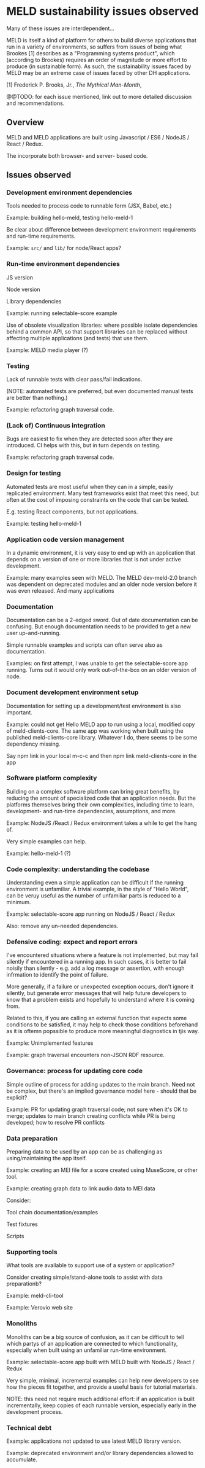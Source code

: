 # MELD sustainability issues observed

Many of these issues are interdependent...

MELD is itself a kind of platform for others to build diverse applications that run in a variety of environments, so suffers from issues of being what Brookes [1] describes as a  "Programming systems product", which (according to Brookes) requires an order of magnitude or more effort to produce (in sustainable form).  As such, the sustainability issues faced by MELD may be an extreme case of issues faced by other DH applications.

[1] Frederick P. Brooks, Jr., _The Mythical Man-Month_, 

@@TODO: for each issue mentioned, link out to more detailed discussion and recommendations.


## Overview

MELD and MELD applications are built using Javascript / ES6 / NodeJS / React / Redux.

The incorporate both browser- and server- based code.


## Issues observed

### Development environment dependencies

Tools needed to process code to runnable form (JSX, Babel, etc.)

Example: building hello-meld, testing hello-meld-1

Be clear about difference between development environment requirements and run-time requirements.

Example: `src/` and `lib/` for node/React apps?


### Run-time environment dependencies

JS version

Node version

Library dependencies

Example: running selectable-score example

Use of obsolete visualization libraries:  where possible isolate dependencies behind a common API, so that support libraries can be replaced without affecting multiple applications (and tests) that use them.

Example: MELD media player (?)


### Testing

Lack of runnable tests with clear pass/fail indications.

(NOTE: automated tests are preferred, but even documented manual tests are better than nothing.)

Example: refactoring graph traversal code.


### (Lack of) Continuous integration

Bugs are easiest to fix when they are detected soon after they are introduced.  CI helps with this, but in turn depends on testing.

Example: refactoring graph traversal code.


### Design for testing

Automated tests are most useful when they can in a simple, easily replicated environment.  Many test frameworks exist that meet this need, but often at the cost of imposing constraints on the code that can be tested.

E.g. testing React components, but not applications.

Example: testing hello-meld-1


### Application code version management

In a dynamic environment, it is very easy to end up with an application that depends on a version of one or more libraries that is not under active development.

Example: many examples seen with MELD.  The MELD dev-meld-2.0 branch was dependent on deprecated modules and an older node version before it was even released.  And many applications


### Documentation

Documentation can be a 2-edged sword.  Out of date documentation can be confusing.  But enough documentation needs to be provided to get a new user up-and-running.

Simple runnable examples and scripts can often serve also as documentation.

Examples: on first attempt, I was unable to get the selectable-score app running.  Turns out it would only work out-of-the-box on an older version of node.

### Document development environment setup

Documentation for setting up a development/test environment is also important.  

Example: could not get Hello MELD app to run using a local, modified copy of meld-clients-core.   The same app was working when built using the published meld-clients-core library.  Whatever I do, there seems to be some dependency missing.

Say npm link in your local m-c-c and then npm link meld-clients-core in the app


### Software platform complexity

Building on a complex software platform can bring great benefits, by reducing the amount of specialized code that an application needs.  But the platforms themselves bring their own complexities, including time to learn, development- and run-time dependencies, assumptions, and more.

Example: NodeJS /React / Redux environment takes a while to get the hang of.

Very simple examples can help.

Example: hello-meld-1 (?)


### Code complexity: understanding the codebase

Understanding even a simple application can be difficult if the running environment is unfamiliar.  A trivial example, in the style of "Hello World", can be veruy useful as the number of unfamiliar parts is reduced to a minimum.

Example: selectable-score app running on NodeJS / React / Redux

Also: remove any un-needed dependencies.


### Defensive coding: expect and report errors

I've encountered situations where a feature is not implemented, but may fail silently if encountered in a running app.  In such cases, it is better to fail noisily than silently - e.g. add a log message or assertion, with enough infrmation to identify the point of failure.

More generally, if a failure or unexpected exception occurs, don't ignore it silently, but generate error messages that will help future developers to know that a problem exists and hopefully to understand where it is coming from.

Related to this, if you are calling an external function that expects some conditions to be satisfied, it may help to check those conditions beforehand as it is oftemn popssible to produce more meaningful diagnostics in tjis way.


Example: Unimplemented features

Example: graph traversal encounters non-JSON RDF resource.


### Governance: process for updating core code

Simple outline of process for adding updates to the main branch.  Need not be complex, but there's an implied governance model here - should that be explicit?

Example: PR for updating graph traversal code; not sure when it's OK to merge; updates to main branch creating conflicts while PR is being developed; how to resolve PR conflicts


### Data preparation

Preparing data to be used by an app can be as challenging as using/maintaining the app itself.

Example: creating an MEI file for a score created using MuseScore, or other tool.

Example: creating graph data to link audio data to MEI data

Consider:

Tool chain documentation/examples

Test fixtures

Scripts


### Supporting tools

What tools are available to support use of a system or application?

Consider creating simple/stand-alone tools to assist with data preparationb?

Example: meld-cli-tool

Example: Verovio web site


### Monoliths

Monoliths can be a big source of confusion, as it can be difficult to tell which partys of an application are connected to which functionality, especially when built using an unfamiliar run-time environment.

Example: selectable-score app built with MELD built with NodeJS / React / Redux

Very simple, minimal, incremental examples can help new developers to see how the pieces fit together, and provide a useful basis for tutorial materials.

NOTE: this need not require much additional effort:  if an application is built incrementally, keep copies of each runnable version, especially early in the development process.


### Technical debt

Example: applications not updated to use latest MELD library version.

Example: deprecated environment and/or library dependencies allowed to accumulate.


